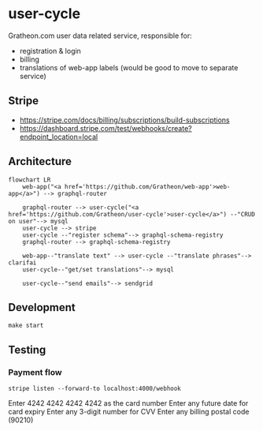 # user-cycle
Gratheon.com user data related service, responsible for:
- registration & login
- billing
- translations of web-app labels (would be good to move to separate service)

## Stripe
- https://stripe.com/docs/billing/subscriptions/build-subscriptions
- https://dashboard.stripe.com/test/webhooks/create?endpoint_location=local

## Architecture

```mermaid
flowchart LR
    web-app("<a href='https://github.com/Gratheon/web-app'>web-app</a>") --> graphql-router
    
    graphql-router --> user-cycle("<a href='https://github.com/Gratheon/user-cycle'>user-cycle</a>") --"CRUD on user"--> mysql
    user-cycle --> stripe
    user-cycle --"register schema"--> graphql-schema-registry
    graphql-router --> graphql-schema-registry

    web-app--"translate text" --> user-cycle --"translate phrases"--> clarifai
    user-cycle--"get/set translations"--> mysql

    user-cycle--"send emails"--> sendgrid
```

## Development
```
make start
```

## Testing
### Payment flow

```
stripe listen --forward-to localhost:4000/webhook
```

Enter 4242 4242 4242 4242 as the card number
Enter any future date for card expiry
Enter any 3-digit number for CVV
Enter any billing postal code (90210)
